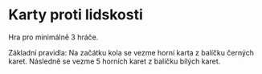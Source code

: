 # Karty proti lidskosti

Hra pro minimálně 3 hráče.

Základní pravidla:
    Na začátku kola se vezme horní karta z balíčku černých karet.
    Následně se vezme 5 horních karet z balíčku bílých karet.